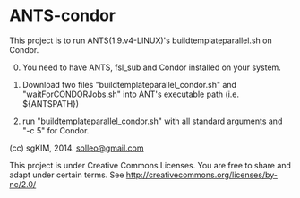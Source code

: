 ANTS-condor
===========

This project is to run ANTS(1.9.v4-LINUX)'s buildtemplateparallel.sh on Condor.

0. You need to have ANTS, fsl_sub and Condor installed on your system.

1. Download two files "buildtemplateparallel_condor.sh" and 
"waitForCONDORJobs.sh" into ANT's executable path (i.e. ${ANTSPATH})

2. run "buildtemplateparallel_condor.sh" with all standard arguments 
and "-c 5" for Condor.

(cc) sgKIM, 2014. solleo@gmail.com

This project is under Creative Commons Licenses. 
You are free to share and adapt under certain terms. 
See http://creativecommons.org/licenses/by-nc/2.0/
